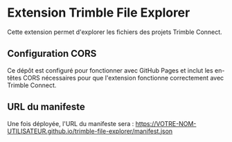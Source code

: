 # Extension Trimble File Explorer

Cette extension permet d'explorer les fichiers des projets Trimble Connect.

## Configuration CORS

Ce dépôt est configuré pour fonctionner avec GitHub Pages et inclut les en-têtes CORS nécessaires pour que l'extension fonctionne correctement avec Trimble Connect.

## URL du manifeste

Une fois déployée, l'URL du manifeste sera :
https://VOTRE-NOM-UTILISATEUR.github.io/trimble-file-explorer/manifest.json
